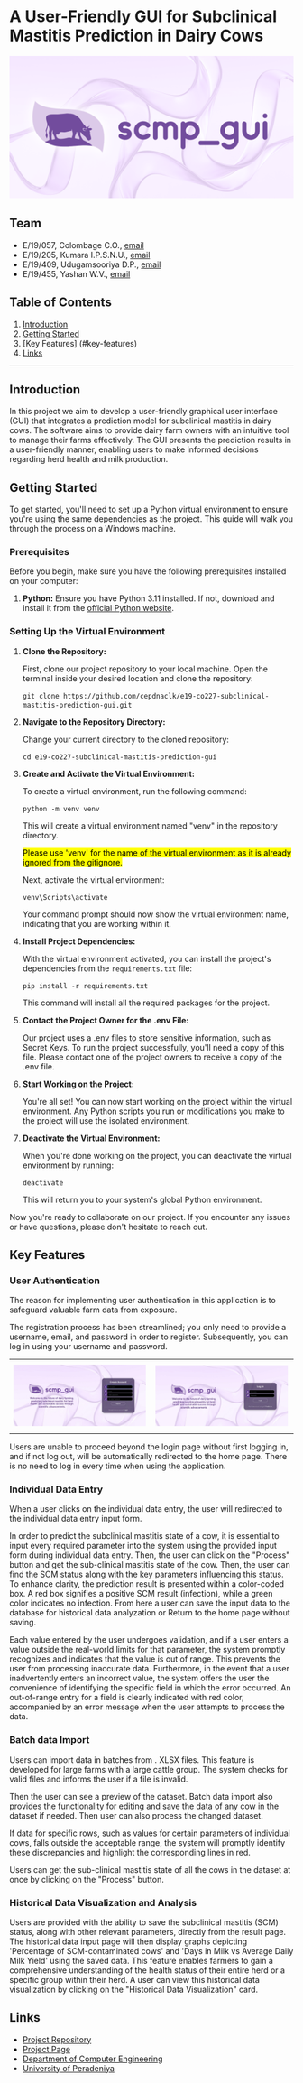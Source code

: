 # A User-Friendly GUI for Subclinical Mastitis Prediction in Dairy Cows

<!-- 
This is a sample image, to show how to add images to your page. To learn more options, please refer [this](https://projects.ce.pdn.ac.lk/docs/faq/how-to-add-an-image/)

 -->
![banner](./docs/images/banner.png)

## Team
-  E/19/057, Colombage C.O., [email](mailto:e19057@eng.pdn.ac.lk)
-  E/19/205, Kumara I.P.S.N.U., [email](mailto:e19205@eng.pdn.ac.lk)
-  E/19/409, Udugamsooriya D.P., [email](mailto:e19409@eng.pdn.ac.lk)
-  E/19/455, Yashan W.V., [email](mailto:e19455@eng.pdn.ac.lk)

## Table of Contents
1. [Introduction](#introduction)
2. [Getting Started](#getting-started)
3. [Key Features] (#key-features)
4. [Links](#links)

---

## Introduction

In this project we aim to develop a user-friendly graphical user interface (GUI) that integrates a prediction model for subclinical mastitis in dairy cows. The software aims to provide dairy farm owners with an intuitive tool to manage their farms effectively. The GUI presents the prediction results in a user-friendly manner, enabling users to make informed decisions regarding herd health and milk production.

## Getting Started

To get started, you'll need to set up a Python virtual environment to ensure you're using the same dependencies as the project. This guide will walk you through the process on a Windows machine.

### Prerequisites

Before you begin, make sure you have the following prerequisites installed on your computer:

1. **Python:** Ensure you have Python 3.11 installed. If not, download and install it from the [official Python website](https://www.python.org/downloads/windows/).

### Setting Up the Virtual Environment

1. **Clone the Repository:**

   First, clone our project repository to your local machine. Open the terminal inside your desired location and clone the repository:

   ```shell
   git clone https://github.com/cepdnaclk/e19-co227-subclinical-mastitis-prediction-gui.git
   ```

2. **Navigate to the Repository Directory:**

   Change your current directory to the cloned repository:

   ```shell
   cd e19-co227-subclinical-mastitis-prediction-gui
   ```

3. **Create and Activate the Virtual Environment:**

   
   To create a virtual environment, run the following command:

   ```shell
   python -m venv venv
   ```

   This will create a virtual environment named "venv" in the repository directory.

   <mark>Please use 'venv' for the name of the virtual environment as it is already ignored from the gitignore.</mark>

   Next, activate the virtual environment:

   ```shell
   venv\Scripts\activate
   ```

   Your command prompt should now show the virtual environment name, indicating that you are working within it.

4. **Install Project Dependencies:**

   With the virtual environment activated, you can install the project's dependencies from the `requirements.txt` file:

   ```shell
   pip install -r requirements.txt
   ```

   This command will install all the required packages for the project.

5. **Contact the Project Owner for the .env File:**

   Our project uses a .env files to store sensitive information, such as Secret Keys. To run the project successfully, you'll need a copy of this file. Please contact one of the project owners to receive a copy of the .env file.

6. **Start Working on the Project:**

   You're all set! You can now start working on the project within the virtual environment. Any Python scripts you run or modifications you make to the project will use the isolated environment.

7. **Deactivate the Virtual Environment:**

   When you're done working on the project, you can deactivate the virtual environment by running:

   ```shell
   deactivate
   ```

   This will return you to your system's global Python environment.

Now you're ready to collaborate on our project. If you encounter any issues or have questions, please don't hesitate to reach out.

## Key Features

### User Authentication

The reason for implementing user authentication in this application is to safeguard valuable farm data from exposure.

The registration process has been streamlined; you only need to provide a username, email, and password in order to register. Subsequently, you can log in using your username and password.

<!-- two side by side images of register and login forms -->
<table>
  <tr>
    <td style="padding: 10px margin-top:10px;"><img src="./docs/images/register.png" alt="Image 1"></td>
    <td style="padding: 10px;"><img src="./docs/images/login.png" alt="Image 2"></td>
  </tr>
</table>



Users are unable to proceed beyond the login page without first logging in, and if not log out, will be automatically redirected to the home page. There is no need to log in every time when using the application.

### Individual Data Entry

When a user clicks on the individual data entry, the user will redirected to the individual data entry input form.

<!-- An image of individual data entry form-->

In order to predict the subclinical mastitis state of a cow, it is essential to input every required parameter into the system using the provided input form during individual data entry. Then, the user can click on the "Process" button and get the sub-clinical mastitis state of the cow. Then, the user can find the SCM status along with the key parameters influencing this status. To enhance clarity, the prediction result is presented within a color-coded box. A red box signifies a positive SCM result (infection), while a green color indicates no infection. From here a user can save the input data to the database for historical data analyzation or Return to the home page without saving.

<!-- An image of prediction result sheet-->

Each value entered by the user undergoes validation, and if a user enters a value outside the real-world limits for that parameter, the system promptly recognizes and indicates that the value is out of range. This prevents the user from processing inaccurate data. Furthermore, in the event that a user inadvertently enters an incorrect value, the system offers the user the convenience of identifying the specific field in which the error occurred. An out-of-range entry for a field is clearly indicated with red color, accompanied by an error message when the user attempts to process the data.

<!-- An image of error occured data entry form -->

### Batch data Import

Users can import data in batches from . XLSX files. This feature is developed for large farms with a large cattle group. The system checks for valid files and informs the user if a file is invalid. 

<!-- An image of batch data import page -->

Then the user can see a preview of the dataset. Batch data import also provides the functionality for editing and save the data of any cow in the dataset if needed. Then user can also process the changed dataset.

<!-- An image of preview -->

If data for specific rows, such as values for certain parameters of individual cows, falls outside the acceptable range, the system will promptly identify these discrepancies and highlight the corresponding lines in red.

<!-- An image of preview with out of range values -->


Users can get the sub-clinical mastitis state of all the cows in the dataset at once by clicking on the "Process" button.

<!-- Image of batch process result -->

### Historical Data Visualization and Analysis

Users are provided with the ability to save the subclinical mastitis (SCM) status, along with other relevant parameters, directly from the result page. The historical data input page will then display graphs depicting 'Percentage of SCM-contaminated cows' and 'Days in Milk vs Average Daily Milk Yield' using the saved data. This feature enables farmers to gain a comprehensive understanding of the health status of their entire herd or a specific group within their herd. A user can view this historical data visualization by clicking on the "Historical Data Visualization" card.

<!-- two side by side images of historical data visualization -->

## Links

- [Project Repository](https://github.com/cepdnaclk/e19-co227-subclinical-mastitis-prediction-gui)
- [Project Page](https://cepdnaclk.github.io/e19-co227-subclinical-mastitis-prediction-gui)
- [Department of Computer Engineering](http://www.ce.pdn.ac.lk/)
- [University of Peradeniya](https://eng.pdn.ac.lk/)
